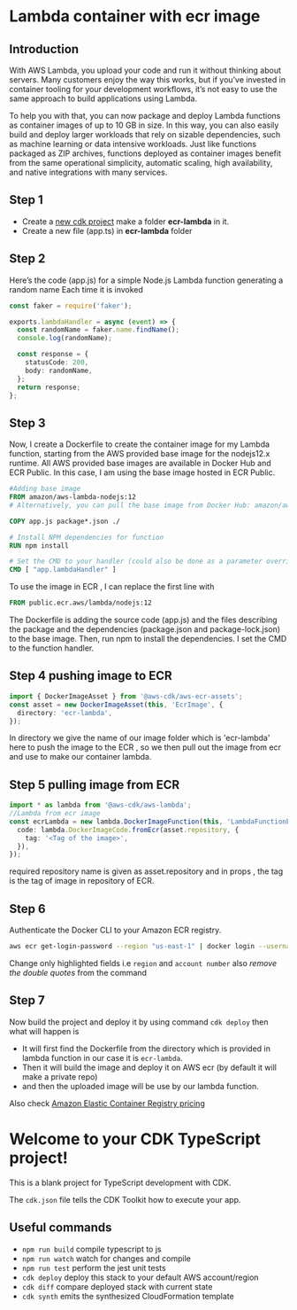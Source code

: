 # Lambda container with ecr image

## Introduction

With AWS Lambda, you upload your code and run it without thinking about servers. Many customers enjoy the way this works, but if you’ve invested in container tooling for your development workflows, it’s not easy to use the same approach to build applications using Lambda.

To help you with that, you can now package and deploy Lambda functions as container images of up to 10 GB in size. In this way, you can also easily build and deploy larger workloads that rely on sizable dependencies, such as machine learning or data intensive workloads. Just like functions packaged as ZIP archives, functions deployed as container images benefit from the same operational simplicity, automatic scaling, high availability, and native integrations with many services.

## Step 1

- Create a [new cdk project](https://github.com/panacloud-modern-global-apps/full-stack-serverless-cdk/tree/main/step00_hello_cdk) make a folder **ecr-lambda** in it.
- Create a new file (app.ts) in **ecr-lambda** folder

## Step 2

Here’s the code (app.js) for a simple Node.js Lambda function generating a random name Each time it is invoked

```typescript
const faker = require('faker');

exports.lambdaHandler = async (event) => {
  const randomName = faker.name.findName();
  console.log(randomName);

  const response = {
    statusCode: 200,
    body: randomName,
  };
  return response;
};
```

## Step 3

Now, I create a Dockerfile to create the container image for my Lambda function, starting from the AWS provided base image for the nodejs12.x runtime. All AWS provided base images are available in Docker Hub and ECR Public. In this case, I am using the base image hosted in ECR Public.

```Dockerfile
#Adding base image
FROM amazon/aws-lambda-nodejs:12
# Alternatively, you can pull the base image from Docker Hub: amazon/aws-lambda-nodejs:12

COPY app.js package*.json ./

# Install NPM dependencies for function
RUN npm install

# Set the CMD to your handler (could also be done as a parameter override outside of the Dockerfile)
CMD [ "app.lambdaHandler" ]
```

To use the image in ECR , I can replace the first line with

```Dockerfile
FROM public.ecr.aws/lambda/nodejs:12
```

The Dockerfile is adding the source code (app.js) and the files describing the package and the dependencies (package.json and package-lock.json) to the base image. Then, run npm to install the dependencies. I set the CMD to the function handler.

## Step 4 pushing image to ECR

```typescript
import { DockerImageAsset } from '@aws-cdk/aws-ecr-assets';
const asset = new DockerImageAsset(this, 'EcrImage', {
  directory: 'ecr-lambda',
});
```

In directory we give the name of our image folder which is 'ecr-lambda' here to push the image to the ECR , so we then pull out the image from ecr and use to make our container lambda.

## Step 5 pulling image from ECR

```typescript
import * as lambda from '@aws-cdk/aws-lambda';
//Lambda from ecr image
const ecrLambda = new lambda.DockerImageFunction(this, 'LambdaFunctionECR', {
  code: lambda.DockerImageCode.fromEcr(asset.repository, {
    tag: '<Tag of the image>',
  }),
});
```

required repository name is given as asset.repository and in props , the tag is the tag of image in repository of ECR.

## Step 6

Authenticate the Docker CLI to your Amazon ECR registry.

```bash
aws ecr get-login-password --region "us-east-1" | docker login --username AWS --password-stdin "123456789012".dkr.ecr."us-east-1".amazonaws.com
```

Change only highlighted fields i.e `region` and `account number` also _remove the double quotes_ from the command

## Step 7

Now build the project and deploy it by using command `cdk deploy` then what will happen is

- It will first find the Dockerfile from the directory which is provided in lambda function in our case it is `ecr-lambda`.
- Then it will build the image and deploy it on AWS ecr (by default it will make a private repo)
- and then the uploaded image will be use by our lambda function.

Also check [Amazon Elastic Container Registry pricing](https://aws.amazon.com/ecr/pricing/)

# Welcome to your CDK TypeScript project!

This is a blank project for TypeScript development with CDK.

The `cdk.json` file tells the CDK Toolkit how to execute your app.

## Useful commands

- `npm run build` compile typescript to js
- `npm run watch` watch for changes and compile
- `npm run test` perform the jest unit tests
- `cdk deploy` deploy this stack to your default AWS account/region
- `cdk diff` compare deployed stack with current state
- `cdk synth` emits the synthesized CloudFormation template
